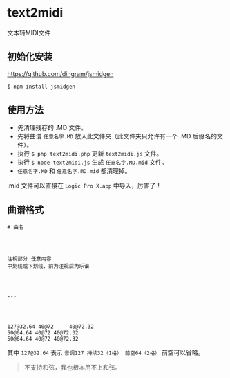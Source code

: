 # text2midi

文本转MIDI文件

## 初始化安装

https://github.com/dingram/jsmidgen

```bash
$ npm install jsmidgen
```

## 使用方法

* 先清理残存的 .MD 文件。
* 先将曲谱 `任意名字.MD` 放入此文件夹（此文件夹只允许有一个 .MD 后缀名的文件）。
* 执行 `$ php text2midi.php` 更新 `text2midi.js` 文件。
* 执行 `$ node text2midi.js` 生成 `任意名字.MD.mid` 文件。
* `任意名字.MD` 和 `任意名字.MD.mid` 都清理掉。

.mid 文件可以直接在 `Logic Pro X.app` 中导入，厉害了！

## 曲谱格式

```text
# 曲名




注视部分 任意内容
中划线或下划线，前为注视后为乐谱




---




127@32.64 40@72     40@72.32
50@64.64 40@72 40@72.32
50@64.64 40@72 40@72.32
```

其中 `127@32.64` 表示 `音调127 持续32（1格） 前空64（2格）` 前空可以省略。

> 不支持和弦，我也根本用不上和弦。
